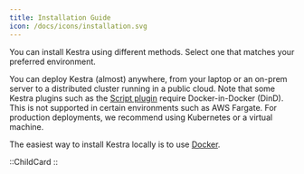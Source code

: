 ```yaml
---
title: Installation Guide
icon: /docs/icons/installation.svg
---
```


You can install Kestra using different methods. Select one that matches your preferred environment.

You can deploy Kestra (almost) anywhere, from your laptop or an on-prem server to a distributed cluster running in a public cloud. Note that some Kestra plugins such as the [Script plugin](../16.scripts/index.md) require Docker-in-Docker (DinD). This is not supported in certain environments such as AWS Fargate. For production deployments, we recommend using Kubernetes or a virtual machine.

The easiest way to install Kestra locally is to use [Docker](./02.docker.md).

::ChildCard
::
